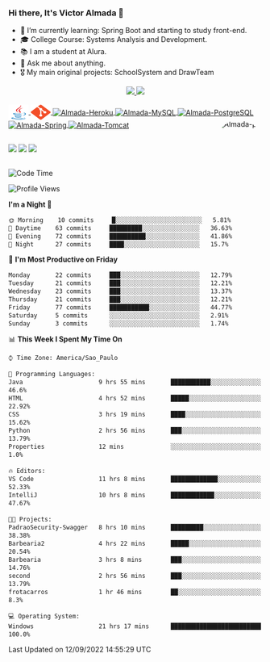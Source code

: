 ### Hi there, It's Victor Almada 👋


- 🌱 I’m currently learning: Spring Boot and starting to study front-end.
- 🎓 College Course: Systems Analysis and Development.
- 📚  I am a student at Alura.
- 💬 Ask me about anything.
- 🎖 My main original projects: SchoolSystem and DrawTeam


<div align="center">
  <a href="https://github.com/Almadavic">
  <img height="180em" src="https://github-readme-stats.vercel.app/api?username=Almadavic&show_icons=true&theme=dracula&include_all_commits=true&count_private=true"/>
  <img height="180em" src="https://github-readme-stats.vercel.app/api/top-langs/?username=Almadavic&layout=compact&langs_count=7&theme=dracula"/>
</div>
<div style="display: inline_block"><br>
  <img align="center" alt="Almada-Java" height="30" width="40" src="https://raw.githubusercontent.com/devicons/devicon/master/icons/java/java-original.svg">
  <img align="center" alt="Almada-Git" height="30" width="40" src="https://raw.githubusercontent.com/devicons/devicon/master/icons/git/git-original.svg">
  <img align="center" alt="Almada-Heroku" height="30" width="40" src="https://cdn.jsdelivr.net/gh/devicons/devicon/icons/heroku/heroku-plain-wordmark.svg" />             
  <img align="center" alt="Almada-MySQL" height="30" width="40" src="https://cdn.jsdelivr.net/gh/devicons/devicon/icons/mysql/mysql-original-wordmark.svg" />
  <img align="center" alt="Almada-PostgreSQL" height="30" width="40" src="https://cdn.jsdelivr.net/gh/devicons/devicon/icons/postgresql/postgresql-plain-wordmark.svg" />
  <img align="center" alt="Almada-Spring" height="30" width="40" src="https://cdn.jsdelivr.net/gh/devicons/devicon/icons/spring/spring-original-wordmark.svg" />
  <img align="center" alt="Almada-Tomcat" height="30" width="40" src="https://cdn.jsdelivr.net/gh/devicons/devicon/icons/tomcat/tomcat-original-wordmark.svg" />
  <img align="right" alt="Almada-pic" height="150" style="border-radius:50px;" src="https://user-images.githubusercontent.com/85299065/185514627-94fcf387-edc6-4c24-88f1-b4873ccd49e9.png">
</div>
  
  ##
 
<div> 
  <a href="https://www.youtube.com/channel/UCUrcUNA90M_ZqLEcQxd3UNA" target="_blank"><img src="https://img.shields.io/badge/YouTube-FF0000?style=for-the-badge&logo=youtube&logoColor=white" target="_blank"></a>
 <a href = "mailto:almadavic@live.com"><img src="https://img.shields.io/badge/-Gmail-%23333?style=for-the-badge&logo=gmail&logoColor=white" target="_blank"></a>
  <a href="https://www.linkedin.com/in/victoralmada/" target="_blank"><img src="https://img.shields.io/badge/-LinkedIn-%230077B5?style=for-the-badge&logo=linkedin&logoColor=white" target="_blank"></a> 
</div>

##

<!--START_SECTION:waka-->
![Code Time](http://img.shields.io/badge/Code%20Time-71%20hrs%208%20mins-blue)

![Profile Views](http://img.shields.io/badge/Profile%20Views-30-blue)

**I'm a Night 🦉** 

```text
🌞 Morning    10 commits     █░░░░░░░░░░░░░░░░░░░░░░░░   5.81% 
🌆 Daytime    63 commits     █████████░░░░░░░░░░░░░░░░   36.63% 
🌃 Evening    72 commits     ██████████░░░░░░░░░░░░░░░   41.86% 
🌙 Night      27 commits     ████░░░░░░░░░░░░░░░░░░░░░   15.7%

```
📅 **I'm Most Productive on Friday** 

```text
Monday       22 commits     ███░░░░░░░░░░░░░░░░░░░░░░   12.79% 
Tuesday      21 commits     ███░░░░░░░░░░░░░░░░░░░░░░   12.21% 
Wednesday    23 commits     ███░░░░░░░░░░░░░░░░░░░░░░   13.37% 
Thursday     21 commits     ███░░░░░░░░░░░░░░░░░░░░░░   12.21% 
Friday       77 commits     ███████████░░░░░░░░░░░░░░   44.77% 
Saturday     5 commits      ░░░░░░░░░░░░░░░░░░░░░░░░░   2.91% 
Sunday       3 commits      ░░░░░░░░░░░░░░░░░░░░░░░░░   1.74%

```


📊 **This Week I Spent My Time On** 

```text
⌚︎ Time Zone: America/Sao_Paulo

💬 Programming Languages: 
Java                     9 hrs 55 mins       ███████████░░░░░░░░░░░░░░   46.6% 
HTML                     4 hrs 52 mins       █████░░░░░░░░░░░░░░░░░░░░   22.92% 
CSS                      3 hrs 19 mins       ████░░░░░░░░░░░░░░░░░░░░░   15.62% 
Python                   2 hrs 56 mins       ███░░░░░░░░░░░░░░░░░░░░░░   13.79% 
Properties               12 mins             ░░░░░░░░░░░░░░░░░░░░░░░░░   1.0%

🔥 Editors: 
VS Code                  11 hrs 8 mins       █████████████░░░░░░░░░░░░   52.33% 
IntelliJ                 10 hrs 8 mins       ████████████░░░░░░░░░░░░░   47.67%

🐱‍💻 Projects: 
PadraoSecurity-Swagger   8 hrs 10 mins       █████████░░░░░░░░░░░░░░░░   38.38% 
Barbearia2               4 hrs 22 mins       █████░░░░░░░░░░░░░░░░░░░░   20.54% 
Barbearia                3 hrs 8 mins        ███░░░░░░░░░░░░░░░░░░░░░░   14.76% 
second                   2 hrs 56 mins       ███░░░░░░░░░░░░░░░░░░░░░░   13.79% 
frotacarros              1 hr 46 mins        ██░░░░░░░░░░░░░░░░░░░░░░░   8.3%

💻 Operating System: 
Windows                  21 hrs 17 mins      █████████████████████████   100.0%

```


 Last Updated on 12/09/2022 14:55:29 UTC
<!--END_SECTION:waka-->

